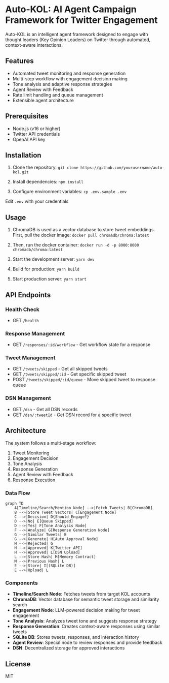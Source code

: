 # Auto-KOL: AI Agent Campaign Framework for Twitter Engagement

Auto-KOL is an intelligent agent framework designed to engage with thought leaders (Key Opinion Leaders) on Twitter through automated, context-aware interactions.

## Features

- Automated tweet monitoring and response generation
- Multi-step workflow with engagement decision making
- Tone analysis and adaptive response strategies
- Agent Review with Feedback
- Rate limit handling and queue management
- Extensible agent architecture

## Prerequisites

- Node.js (v16 or higher)
- Twitter API credentials
- OpenAI API key

## Installation

1. Clone the repository:
`git clone https://github.com/yourusername/auto-kol.git`

2. Install dependencies:
`npm install`

3. Configure environment variables:
`cp .env.sample .env`

Edit `.env` with your credentials

## Usage

1. ChromaDB is used as a vector database to store tweet embeddings. First, pull the docker image:
`docker pull chromadb/chroma:latest`

2. Then, run the docker container:
`docker run -d -p 8000:8000 chromadb/chroma:latest`

3. Start the development server:
`yarn dev`

4. Build for production:
`yarn build`

5. Start production server:
`yarn start`

## API Endpoints

### Health Check
- GET `/health`

### Response Management
- GET `/responses/:id/workflow` - Get workflow state for a response

### Tweet Management
- GET `/tweets/skipped` - Get all skipped tweets
- GET `/tweets/skipped/:id` - Get specific skipped tweet
- POST `/tweets/skipped/:id/queue` - Move skipped tweet to response queue

### DSN Management
- GET `/dsn` - Get all DSN records
- GET `/dsn/:tweetId` - Get DSN record for a specific tweet

## Architecture

The system follows a multi-stage workflow:

1. Tweet Monitoring
2. Engagement Decision
3. Tone Analysis
4. Response Generation
5. Agent Review with Feedback
6. Response Execution

### Data Flow

```mermaid
graph TD
    A[Timeline/Search/Mention Node] -->|Fetch Tweets| B[ChromaDB]
    B -->|Store Tweet Vectors| C[Engagement Node]
    C -->|Decision| D{Should Engage?}
    D -->|No| E[Queue Skipped]
    D -->|Yes| F[Tone Analysis Node]
    F -->|Analyze| G[Response Generation Node]
    G -->|Similar Tweets| B
    G -->|Generate| H[Auto Approval Node]
    H -->|Rejected| G
    H -->|Approved| K[Twitter API]
    H -->|Approved| L[DSN Upload]
    L -->|Store Hash| M[Memory Contract]
    M -->|Previous Hash| L
    E -->|Store| I[(SQLite DB)]
    E -->|Upload| L
```

### Components

- **Timeline/Search Node**: Fetches tweets from target KOL accounts
- **ChromaDB**: Vector database for semantic tweet storage and similarity search
- **Engagement Node**: LLM-powered decision making for tweet engagement
- **Tone Analysis**: Analyzes tweet tone and suggests response strategy
- **Response Generation**: Creates context-aware responses using similar tweets
- **SQLite DB**: Stores tweets, responses, and interaction history
- **Agent Review**: Special node to review responses and provide feedback
- **DSN**: Decentralized storage for approved interactions

## License

MIT